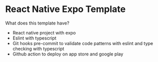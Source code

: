 # React Native Expo Template

What does this template have?

* React native project with expo
* Eslint with typescript
* Git hooks pre-commit to validate code patterns with eslint and type checking with typescript
* Github action to deploy on app store and google play